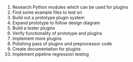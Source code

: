 1. Research Python modules which can be used for plugins
2. Find some example files to test on
3. Build out a prototype plugin system 
4. Expand prototype to follow design diagram
5. Build a tester plugins
6. Verify functionality of prototype and plugins
7. Implement more plugins
8. Polishing pass of plugins and preprocessor code
9. Create documentation for plugins
10. Implement pipeline regression testing
